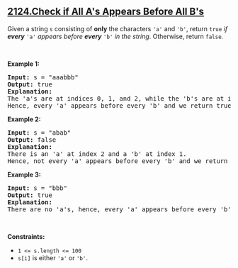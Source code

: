 ## [2124.Check if All A's Appears Before All B's](https://leetcode.com/problems/check-if-all-as-appears-before-all-bs/)
<p>Given a string <code>s</code> consisting of <strong>only</strong> the characters <code>&#39;a&#39;</code> and <code>&#39;b&#39;</code>, return <code>true</code> <em>if <strong>every</strong> </em><code>&#39;a&#39;</code> <em>appears before <strong>every</strong> </em><code>&#39;b&#39;</code><em> in the string</em>. Otherwise, return <code>false</code>.</p>

<p>&nbsp;</p>
<p><strong class="example">Example 1:</strong></p>

<pre>
<strong>Input:</strong> s = &quot;aaabbb&quot;
<strong>Output:</strong> true
<strong>Explanation:</strong>
The &#39;a&#39;s are at indices 0, 1, and 2, while the &#39;b&#39;s are at indices 3, 4, and 5.
Hence, every &#39;a&#39; appears before every &#39;b&#39; and we return true.
</pre>

<p><strong class="example">Example 2:</strong></p>

<pre>
<strong>Input:</strong> s = &quot;abab&quot;
<strong>Output:</strong> false
<strong>Explanation:</strong>
There is an &#39;a&#39; at index 2 and a &#39;b&#39; at index 1.
Hence, not every &#39;a&#39; appears before every &#39;b&#39; and we return false.
</pre>

<p><strong class="example">Example 3:</strong></p>

<pre>
<strong>Input:</strong> s = &quot;bbb&quot;
<strong>Output:</strong> true
<strong>Explanation:</strong>
There are no &#39;a&#39;s, hence, every &#39;a&#39; appears before every &#39;b&#39; and we return true.
</pre>

<p>&nbsp;</p>
<p><strong>Constraints:</strong></p>

<ul>
	<li><code>1 &lt;= s.length &lt;= 100</code></li>
	<li><code>s[i]</code> is either <code>&#39;a&#39;</code> or <code>&#39;b&#39;</code>.</li>
</ul>
